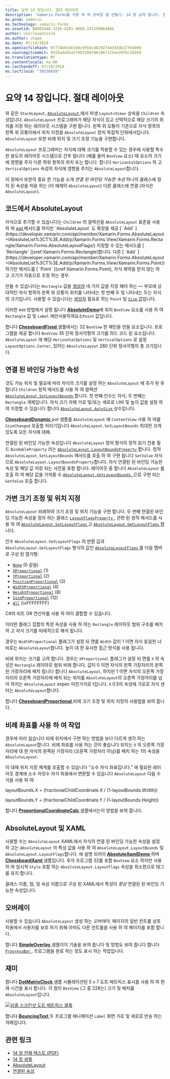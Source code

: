 ```yaml
---
title: 요약 14 장입니다. 절대 레이아웃
description: 'Xamarin.Forms를 사용 하 여 모바일 앱 만들기: 14 장 요약 합니다. 절대 레이아웃'
ms.prod: xamarin
ms.technology: xamarin-forms
ms.assetid: 88882A48-3226-42D1-96ED-241250B64A84
author: charlespetzold
ms.author: chape
ms.date: 07/19/2018
ms.openlocfilehash: 07774bb5d63b8c9fb9c48192744d383b37f64900
ms.sourcegitcommit: 8555a4dd1a579b2206f86c867125ee20fbc3d264
ms.translationtype: MT
ms.contentlocale: ko-KR
ms.lasthandoff: 07/19/2018
ms.locfileid: "39156659"
---
```

# <a name="summary-of-chapter-14-absolute-layout"></a>요약 14 장입니다. 절대 레이아웃

와 같은 `StackLayout`, [ `AbsoluteLayout` ](xref:Xamarin.Forms.AbsoluteLayout) 에서 파생 `Layout<View>` 상속을 `Children` 속성입니다. `AbsoluteLayout` 프로그래머가 해당 자식이 있고 선택적으로 해당 크기의 위치를 지정 하는 레이아웃 시스템을 구현 합니다. 왼쪽 위 모퉁이 기준으로 자식 항목의 왼쪽 위 모퉁이에서 위치 지정을 `AbsoluteLayout` 장치 독립적 단위에서입니다. `AbsoluteLayout` 또한 비례 위치 및 크기 조정 기능을 구현합니다.

`AbsoluteLayout` 프로그래머는 자식에 대해 크기를 적용할 수 있는 경우에 사용할 특수 한 용도의 레이아웃 시스템으로 간주 됩니다 (예를 들어 `BoxView` 요소) 때 요소의 크기에 영향을 주지 다른 하위 항목의 위치 또는 합니다. 합니다 `HorizontalOptions` 하 고 `VerticalOptions` 속성의 자식에 영향을 주지는 `AbsoluteLayout`합니다.

이 장에서 또한의 중요 한 기능을 소개 *연결 된 바인딩 가능한 속성* 하나의 클래스에 정의 된 속성을 허용 하는 (이 예제의 `AbsoluteLayout`) 다른 클래스에 연결 (자식은 `AbsoluteLayout`).

## <a name="absolutelayout-in-code"></a>코드에서 AbsoluteLayout

자식으로 추가할 수 있습니다는 `Children` 의 컬렉션을 `AbsoluteLayout` 표준을 사용 하 여 [ `Add` ](xref:System.Collections.Generic.ICollection`1.Add*) 메서드를 하지만 `AbsoluteLayout` 도 확장을 제공 [ `Add` ](https://developer.xamarin.com/api/member/Xamarin.Forms.AbsoluteLayout+IAbsoluteList%3CT%3E.Add/p/Xamarin.Forms.View/Xamarin.Forms.Rectangle/Xamarin.Forms.AbsoluteLayoutFlags/) 지정할 수 있는 메서드를 [ `Rectangle` ](xref:Xamarin.Forms.Rectangle)합니다. 다른 [ `Add` ](https://developer.xamarin.com/api/member/Xamarin.Forms.AbsoluteLayout+IAbsoluteList%3CT%3E.Add/p/Xamarin.Forms.View/Xamarin.Forms.Point/) 하기만 메서드를 [ `Point` ](xref:Xamarin.Forms.Point), 자식 제약을 받지 않는 하 고 크기가 자동으로 조정 하는 경우.

만들 수 있습니다는 `Rectangle` 값을 [생성자](xref:Xamarin.Forms.Rectangle.%23ctor(System.Double,System.Double,System.Double,System.Double)) 네 가지 값을 지정 해야 하는 &mdash; 부모에 상대적인 자식 항목의 왼쪽 위 모퉁이 위치를 나타내는 첫 번째 두 및 나타내는 두는 자식의 크기입니다. 사용할 수 있습니다는 [생성자](xref:Xamarin.Forms.Rectangle.%23ctor(Xamarin.Forms.Point,Xamarin.Forms.Size)) 필요로 하는 `Point` 및 [ `Size` ](xref:Xamarin.Forms.Size) 값입니다.

이러한 `Add` 방법에서 설명 됩니다 [ **AbsoluteDemo**](https://github.com/xamarin/xamarin-forms-book-samples/tree/master/Chapter14/AbsoluteDemo)에 위치 `BoxView` 요소를 사용 하 여 `Rectangle` 값 및 `Label` 에만사용하여요소`Point` 값입니다.

합니다 [ **ChessboardFixed** ](https://github.com/xamarin/xamarin-forms-book-samples/tree/master/Chapter14/ChessboardFixed) 샘플에서는 32 `BoxView` 판 패턴을 만들 요소입니다. 프로그램을 제공 합니다 `BoxView` 35 단위 정사각형의 크기를 하드 코드 된 요소입니다. `AbsoluteLayout` 에 해당 `HorizontalOptions` 및 `VerticalOptions` 로 설정 `LayoutOptions.Center`, 있어는 `AbsoluteLayout` 280 단위 정사각형의 총 크기입니다.

## <a name="attached-bindable-properties"></a>연결 된 바인딩 가능한 속성

것도 가능 위치 및 필요에 따라 자식의 크기를 설정 하는 `AbsoluteLayout` 에 추가 된 후 합니다 `Children` 정적 메서드를 사용 하 여 컬렉션 [ `AbsoluteLayout.SetLayoutBounds` ](xref:Xamarin.Forms.AbsoluteLayout.SetLayoutBounds(Xamarin.Forms.BindableObject,Xamarin.Forms.Rectangle))합니다. 첫 번째 인수는 자식; 두 번째는 `Rectangle` 개체입니다. 자식 크기 자체 가로 및/또는 세로로 너비 및 높이 값을 설정 하 여 지정할 수 있습니다 합니다 [ `AbsoluteLayout.AutoSize` ](xref:Xamarin.Forms.AbsoluteLayout.AutoSize) 상수입니다.

[ **ChessboardDynamic** ](https://github.com/xamarin/xamarin-forms-book-samples/tree/master/Chapter14/ChessboardDynamic) put 샘플를 `AbsoluteLayout` 에 `ContentView` 사용 하 여를 `SizeChanged` 호출할 처리기입니다 `AbsoluteLayout.SetLayoutBounds` 최대한 크게 있도록 모든 자식에 대해.  

연결된 된 바인딩 가능한 속성입니다 `AbsoluteLayout` 정의 형식의 정적 읽기 전용 필드 `BindableProperty` 라는 [ `AbsoluteLayout.LayoutBoundsProperty` ](xref:Xamarin.Forms.AbsoluteLayout.LayoutBoundsProperty)합니다. 정적 `AbsoluteLayout.SetLayoutBounds` 메서드를 호출 하 여 구현 됩니다 `SetValue` 자식으로 `AbsoluteLayout.LayoutBoundsProperty`합니다. 자식 연결된 된 바인딩 가능한 속성 및 해당 값 저장 되는 사전을 포함 합니다. 레이아웃 중 합니다 `AbsoluteLayout` 를 호출 하 여 해당 값을 가져올 수 [ `AbsoluteLayout.GetLayoutBounds` ](xref:Xamarin.Forms.AbsoluteLayout.GetLayoutBounds(Xamarin.Forms.BindableObject)),으로 구현 되는 `GetValue` 호출 합니다.

## <a name="proportional-sizing-and-positioning"></a>가변 크기 조정 및 위치 지정

`AbsoluteLayout` 비례하여 크기 조정 및 위치 기능을 구현 합니다. 두 번째 연결된 바인딩 가능한 속성을 정의 하는 클래스 [ `LayoutFlagsProperty` ](xref:Xamarin.Forms.AbsoluteLayout.LayoutFlagsProperty), 관련 된 정적 메서드를 사용 하 여 [ `AbsoluteLayout.SetLayoutFlags` ](xref:Xamarin.Forms.AbsoluteLayout.SetLayoutFlags(Xamarin.Forms.BindableObject,Xamarin.Forms.AbsoluteLayoutFlags)) 고 [ `AbsoluteLayout.GetLayoutFlags` ](xref:Xamarin.Forms.AbsoluteLayout.GetLayoutFlags(Xamarin.Forms.BindableObject))합니다.

인수 `AbsoluteLayout.SetLayoutFlags` 의 반환 값과 `AbsoluteLayout.GetLayoutFlags` 형식의 값인 [ `AbsoluteLayoutFlags` ](xref:Xamarin.Forms.AbsoluteLayoutFlags)를 다음 멤버로 구성 된 열거형:

- [`None`](xref:Xamarin.Forms.AbsoluteLayoutFlags.None) (0 같음)
- [`XProportional`](xref:Xamarin.Forms.AbsoluteLayoutFlags.XProportional) (1)
- [`YProportional`](xref:Xamarin.Forms.AbsoluteLayoutFlags.YProportional) (2)
- [`PositionProportional`](xref:Xamarin.Forms.AbsoluteLayoutFlags.PositionProportional) (3)
- [`WidthProportional`](xref:Xamarin.Forms.AbsoluteLayoutFlags.WidthProportional) (4)
- [`HeightProportional`](xref:Xamarin.Forms.AbsoluteLayoutFlags.HeightProportional) (8)
- [`SizeProportional`](xref:Xamarin.Forms.AbsoluteLayoutFlags.SizeProportional) (12)
- [`All`](xref:Xamarin.Forms.AbsoluteLayoutFlags.All) (\xFFFFFFFF)

C#의 비트 OR 연산자를 사용 하 여이 결합할 수 있습니다.

이러한 플래그 집합의 특정 속성을 사용 하 여는 `Rectangle` 레이아웃 범위 구조를 배치 하 고 자식 크기를 비례적으로 해석 됩니다.

경우는 `WidthProportional` 플래그가 설정 되 면를 `Width` 값이 1 이면 자식 동일한 너비로는 `AbsoluteLayout`합니다. 높이 대 한 유사한 접근 방식을 사용 됩니다.

비례 위치는 크기를 고려 합니다. 경우는 `XProportional` 플래그가 설정 되 면를 `X` 의 속성은 `Rectangle` 레이아웃 범위 비례 합니다. 값이 0 이면 자식의 왼쪽 가장자리의 왼쪽된 가장자리에 배치 됩니다 합니다 `AbsoluteLayout`, 하지만 1 이면 자식의 오른쪽 가장자리의 오른쪽 가장자리에 배치 되는 위치를 `AbsoluteLayout`의 오른쪽 가장자리를 넘어 하지는 `AbsoluteLayout` expec 마찬가지로 t입니다. `X` 0.5의 속성에 가로로 자식 센터는 `AbsoluteLayout`합니다.

합니다 [ **ChessboardProportional** ](https://github.com/xamarin/xamarin-forms-book-samples/tree/master/Chapter14/ChessboardProportional) 비례 크기 조정 및 위치 지정의 사용법을 보여 줍니다.

## <a name="working-with-proportional-coordinates"></a>비례 좌표를 사용 하 여 작업

경우에 따라 쉽습니다 비례 위치에서 구현 하는 방법을 보다 다르게 생각 하는 `AbsoluteLayout`합니다. 비례 좌표를 사용 하는 것이 좋습니다 위치는 `X` 의 오른쪽 가장자리에 대 한 자식의 왼쪽된 가장자리 (오른쪽 가장자리 아님)를 배치 하는 1의 속성을 `AbsoluteLayout`.

이 대체 위치 지정 체계를 호출할 수 있습니다 "소수 자식 좌표입니다." 에 필요한 레이아웃 경계에 소수 자릿수 자식 좌표에서 변환할 수 있습니다 `AbsoluteLayout` 다음 수식을 사용 하 여:

layoutBounds.X = (fractionalChildCoordinate.X / (1-layoutBounds.Width))

layoutBounds.Y = (fractionalChildCoordinate.Y / (1-layoutBounds.Height))

합니다 [ **ProportionalCoordinateCalc** ](https://github.com/xamarin/xamarin-forms-book-samples/tree/master/Chapter14/PropCoordCalc) 샘플에서는이 방법을 보여 줍니다.

## <a name="absolutelayout-and-xaml"></a>AbsoluteLayout 및 XAML

사용할 수는 `AbsoluteLayout` XAML에서 자식의 연결 된 바인딩 가능한 속성을 설정 하 고는 `AbsoluteLayout` 의 특성 값을 사용 하 여 `AbsoluteLayout.LayoutBounds` 및 `AbsoluteLayout.LayoutFlags`합니다. 에 설명 되어이 [ **AbsoluteXamlDemo** ](https://github.com/xamarin/xamarin-forms-book-samples/tree/master/Chapter14/AbsoluteXamlDemo) 하며 [ **ChessboardXaml** ](https://github.com/xamarin/xamarin-forms-book-samples/tree/master/Chapter14/ChessboardXaml) 샘플입니다. 후자 프로그램 32를 포함 `BoxView` 요소 하지만 사용 하 여 암시적 `Style` 포함 하는 `AbsoluteLayout.LayoutFlags` 속성을 최소한으로 태그를 유지 합니다.

클래스 이름, 점, 및 속성 이름으로 구성 된 XAML에서 특성이 *항상* 연결된 된 바인딩 가능한 속성입니다.

## <a name="overlays"></a>오버레이

사용할 수 있습니다 `AbsoluteLayout` 생성 하는 *오버레이*, 페이지의 일반 컨트롤 상호 작용에서 사용자를 보호 하기 위해 아마도 다른 컨트롤을 사용 하 여 페이지를 포함 합니다.

합니다 [ **SimpleOverlay** ](https://github.com/xamarin/xamarin-forms-book-samples/tree/master/Chapter14/SimpleOverlay) 샘플이이 기술을 보여 줍니다 및 방법도 보여 줍니다 합니다 [ `ProgressBar` ](xref:Xamarin.Forms.ProgressBar), 프로그램을 완료 하는 정도 표시 하는 작업입니다.

## <a name="some-fun"></a>재미

합니다 [ **DotMatrixClock** ](https://github.com/xamarin/xamarin-forms-book-samples/tree/master/Chapter14/DotMatrixClock) 샘플 시뮬레이션된 5 x 7 도트 매트릭스 표시를 사용 하 여 현재 시간을 표시 합니다. 각 점이 `BoxView` (그 중 228는) 크기 및 배치를 `AbsoluteLayout`입니다.

[![삼중 스크린샷 도트 매트릭스 클록](images/ch14fg08-small.png "도트 매트릭스 클록")](images/ch14fg08-large.png#lightbox "도트 매트릭스 시계")

합니다 [ **BouncingText** ](https://github.com/xamarin/xamarin-forms-book-samples/tree/master/Chapter14/BouncingText) 두 프로그램 애니메이션 `Label` 화면 가로 및 세로로 반송 하는 개체입니다.



## <a name="related-links"></a>관련 링크

- [14 장 전체 텍스트 (PDF)](https://download.xamarin.com/developer/xamarin-forms-book/XamarinFormsBook-Ch14-Apr2016.pdf)
- [14 장 샘플](https://github.com/xamarin/xamarin-forms-book-samples/tree/master/Chapter14)
- [AbsoluteLayout](~/xamarin-forms/user-interface/layouts/absolute-layout.md)
- [연결된 속성](~/xamarin-forms/xaml/attached-properties.md)
